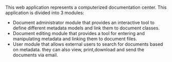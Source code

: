 This web application represents a computerized documentation center. This application is divided into 3 modules:

- Document administrator module that provides an interactive tool to define different metadata models and link them to document classes.
- Document editing module that provides a tool for entering and manipulating metadata and linking them to document files.
- User module that allows external users to search for documents based on metadata. they can also view, print,download and send the documents via email.
